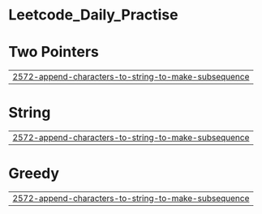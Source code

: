# Leetcode_Daily_Practise


# Two Pointers
|  |
| ------- |
| [2572-append-characters-to-string-to-make-subsequence](https://github.com/kyrios12/Leetcode_Daily_Practise/tree/master/2572-append-characters-to-string-to-make-subsequence) |
# String
|  |
| ------- |
| [2572-append-characters-to-string-to-make-subsequence](https://github.com/kyrios12/Leetcode_Daily_Practise/tree/master/2572-append-characters-to-string-to-make-subsequence) |
# Greedy
|  |
| ------- |
| [2572-append-characters-to-string-to-make-subsequence](https://github.com/kyrios12/Leetcode_Daily_Practise/tree/master/2572-append-characters-to-string-to-make-subsequence) |